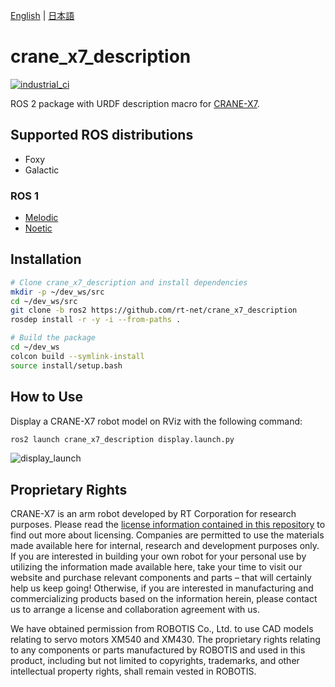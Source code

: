 [English](README.en.md) | [日本語](README.md)

# crane_x7_description

[![industrial_ci](https://github.com/rt-net/crane_x7_description/workflows/industrial_ci/badge.svg?branch=ros2)](https://github.com/rt-net/crane_x7_description/actions?query=workflow%3Aindustrial_ci+branch%3Aros2)

ROS 2 package with URDF description macro for [CRANE-X7](https://rt-net.jp/products/crane-x7/).

## Supported ROS distributions

- Foxy
- Galactic

### ROS 1

- [Melodic](https://github.com/rt-net/crane_x7_description/tree/v1.0.0)
- [Noetic](https://github.com/rt-net/crane_x7_description/tree/v1.0.0)

## Installation

```sh
# Clone crane_x7_description and install dependencies
mkdir -p ~/dev_ws/src
cd ~/dev_ws/src
git clone -b ros2 https://github.com/rt-net/crane_x7_description
rosdep install -r -y -i --from-paths .

# Build the package
cd ~/dev_ws
colcon build --symlink-install
source install/setup.bash
```

## How to Use

Display a CRANE-X7 robot model on RViz with the following command:

```sh
ros2 launch crane_x7_description display.launch.py
```

![display_launch](https://rt-net.github.io/images/crane-x7/display_launch.png)

## Proprietary Rights

CRANE-X7 is an arm robot developed by RT Corporation for research purposes.
Please read the [license information contained in this repository](./LICENSE) to find out more about licensing.
Companies are permitted to use the materials made available here for internal, research and development purposes only.
If you are interested in building your own robot for your personal use by utilizing the information made available here, take your time to visit our website and purchase relevant components and parts – that will certainly help us keep going!
Otherwise, if you are interested in manufacturing and commercializing products based on the information herein, please contact us to arrange a license and collaboration agreement with us.

We have obtained permission from ROBOTIS Co., Ltd. to use CAD models relating to servo motors XM540 and XM430.
The proprietary rights relating to any components or parts manufactured by ROBOTIS and used in this product, including but not limited to copyrights, trademarks, and other intellectual property rights, shall remain vested in ROBOTIS.
